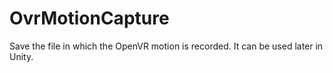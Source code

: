 # OvrMotionCapture
Save the file in which the OpenVR motion is recorded. It can be used later in Unity.

